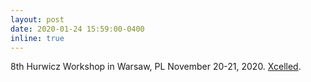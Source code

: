 ```yaml
---
layout: post
date: 2020-01-24 15:59:00-0400
inline: true
---
```

8th Hurwicz Workshop in Warsaw, PL November 20-21, 2020. [Xcelled]().
